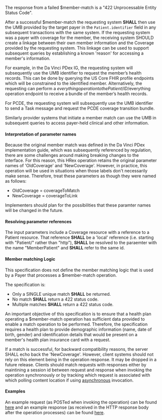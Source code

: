 
The response from a failed $member-match is a "422 Unprocessable Entity Status Code".

After a successful $member-match the requesting system **SHALL** then use the UMB provided by the target payer in the `Patient.identifier` field in any subsequent transactions with the same system.  If the requesting system was a payer with coverage for the member, the receiving system SHOULD create a linkage between their own member information and the Coverage provided by the requesting system.  This linkage can be used to support subsequent queries by establishing a known 'reason' for accessing a member's information.

For example, in the Da Vinci PDex IG, the requesting system will subsequently use the UMB identifier to request the member’s health records. This can be done by querying the US Core FHIR profile endpoints which will be constrained to the identified member. Alternatively, the requesting can perform a $everything operation to the Patient/{ID}/$everything operation endpoint to receive a bundle of the member’s health records.

For PCDE, the requesting system will subsequently use the UMB identifier to send a Task message and request the PCDE coverage transition bundle.

Similarly provider systems that initiate a member match can use the UMB in subsequent queries to access payer-held clinical and other information.

#### Interpretation of parameter names
Because the original member match was defined in the Da Vinci PDex implementation guide, which was subsequently referenced by regulation, there are some challenges around making breaking changes to the interface.  For this reason, this HRex operation retains the original parameter names of 'OldCoverage' and 'NewCoverage'.  However, in practice, this operation will be used in situations when those labels don't necessarily make sense.  Therefore, treat these parameters as though they were named as follows:

* OldCoverage = coverageToMatch
* NewCoverage = coverageToLink

Implementers should plan for the possibilities that these paramter names will be changed in the future.

#### Resolving parameter references
The input parameters include a Coverage resource with a reference to a Patient resource.  That reference **SHALL** be a 'local' reference (i.e. starting with "Patient/" rather than "http"), **SHALL** be resolved to the paraemter with the name "MemberPatient" and **SHALL** refer to the same id.

#### Member matching Logic
This specification does not define the member matching logic that is used by a Payer that processes a $member-match operation.

The specification is:

* Only a SINGLE unique match **SHALL** be returned.
* No match **SHALL** return a 422 status code.
* Multiple matches **SHALL** return a 422 status code.

An important objective of this specification is to ensure that a health plan operating a $member-match operation has sufficient data provided to enable a match operation to be performed.  Therefore, the specification requires a health plan to provide demographic information (name, date of birth, gender) and identification details that would be present on a member's health plan insurance card with a request.

If a match is successful, for backward compatibility reasons, the server SHALL echo back the 'NewCoverage'.  However, client systems should not rely on this element being in the operation response.  It may be dropped in a future release.  Clients should match requests with responses either by maintining a session id between request and response when invoking the operation synchronously or by tracking which request is associated with which polling content location if using [asynchronous]({{site.data.fhir.path}}async.html) invocation.

#### Examples
An example request (as POSTed when invoking the operation) can be found [here](Parameters-member-match-in.html) and an example response (as received in the HTTP response body after the operation processes) can be found [here](Parameters-member-match-out.html).

